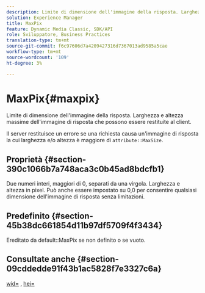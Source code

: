 ```yaml
---
description: Limite di dimensione dell'immagine della risposta. Larghezza e altezza massime dell'immagine di risposta che possono essere restituite al client.
solution: Experience Manager
title: MaxPix
feature: Dynamic Media Classic, SDK/API
role: Sviluppatore, Business Practices
translation-type: tm+mt
source-git-commit: f6c97606d7a4209427316d7367013ad9585a5cae
workflow-type: tm+mt
source-wordcount: '109'
ht-degree: 3%

---
```



# MaxPix{#maxpix}

Limite di dimensione dell&#39;immagine della risposta. Larghezza e altezza massime dell&#39;immagine di risposta che possono essere restituite al client.

Il server restituisce un errore se una richiesta causa un&#39;immagine di risposta la cui larghezza e/o altezza è maggiore di `attribute::MaxSize`.

## Proprietà {#section-390c1066b7a748aca3c0b45ad8bdcfb1}

Due numeri interi, maggiori di 0, separati da una virgola. Larghezza e altezza in pixel. Può anche essere impostato su 0,0 per consentire qualsiasi dimensione dell&#39;immagine di risposta senza limitazioni.

## Predefinito {#section-45b38dc661854d11b97df5709f4f3434}

Ereditato da default::MaxPix se non definito o se vuoto.

## Consultate anche {#section-09cddedde91f43b1ac5828f7e3327c6a}

[wid=](../../../../../ir-api/http-protocol/image-rendering-api-ref/c-ir-http-protocol-ref/c-ir-http-protocol-command-reference/r-ir-wid.md#reference-b7e691b0624941168c94b2749ae233ec) ,  [hei=](../../../../../ir-api/http-protocol/image-rendering-api-ref/c-ir-http-protocol-ref/c-ir-http-protocol-command-reference/r-ir-hei.md#reference-1c08f60365a94417a39867c09cac5478)
